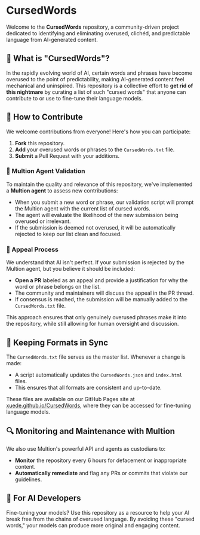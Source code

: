 # CursedWords

Welcome to the **CursedWords** repository, a community-driven project dedicated to identifying and eliminating overused, clichéd, and predictable language from AI-generated content.

## 🚨 What is "CursedWords"?

In the rapidly evolving world of AI, certain words and phrases have become overused to the point of predictability, making AI-generated content feel mechanical and uninspired. This repository is a collective effort to **get rid of this nightmare** by curating a list of such "cursed words" that anyone can contribute to or use to fine-tune their language models.

## 🌟 How to Contribute

We welcome contributions from everyone! Here's how you can participate:

1. **Fork** this repository.
2. **Add** your overused words or phrases to the `CursedWords.txt` file.
3. **Submit** a Pull Request with your additions.

### 🤖 Multion Agent Validation

To maintain the quality and relevance of this repository, we've implemented a **Multion agent** to assess new contributions:

* When you submit a new word or phrase, our validation script will prompt the Multion agent with the current list of cursed words.
* The agent will evaluate the likelihood of the new submission being overused or irrelevant.
* If the submission is deemed not overused, it will be automatically rejected to keep our list clean and focused.

### 📝 Appeal Process

We understand that AI isn't perfect. If your submission is rejected by the Multion agent, but you believe it should be included:

* **Open a PR** labeled as an appeal and provide a justification for why the word or phrase belongs on the list.
* The community and maintainers will discuss the appeal in the PR thread.
* If consensus is reached, the submission will be manually added to the `CursedWords.txt` file.

This approach ensures that only genuinely overused phrases make it into the repository, while still allowing for human oversight and discussion.

## 🔄 Keeping Formats in Sync

The `CursedWords.txt` file serves as the master list. Whenever a change is made:

* A script automatically updates the `CursedWords.json` and `index.html` files.
* This ensures that all formats are consistent and up-to-date.

These files are available on our GitHub Pages site at [xuede.github.io/CursedWords](https://xuede.github.io/CursedWords), where they can be accessed for fine-tuning language models.

## 🔍 Monitoring and Maintenance with Multion

We also use Multion's powerful API and agents as custodians to:

* **Monitor** the repository every 6 hours for defacement or inappropriate content.
* **Automatically remediate** and flag any PRs or commits that violate our guidelines.

## 🤖 For AI Developers

Fine-tuning your models? Use this repository as a resource to help your AI break free from the chains of overused language. By avoiding these "cursed words," your models can produce more original and engaging content.
